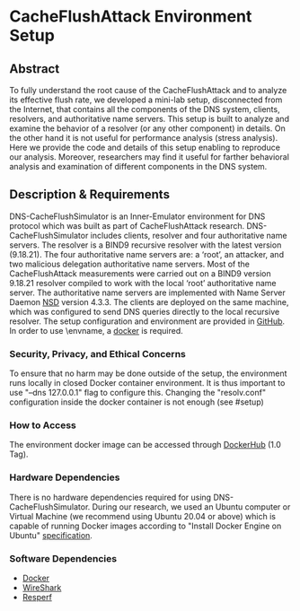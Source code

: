 # CacheFlushAttack Environment Setup

## Abstract

To fully understand the root cause of the CacheFlushAttack and to analyze its effective flush rate, we developed a mini-lab setup, disconnected from the Internet, that contains all the components of the DNS system, clients, resolvers, and authoritative name servers. 
This setup is built to analyze and examine the behavior of a resolver (or any other component) in details.
On the other hand it is not useful for performance analysis (stress analysis).  
Here we provide the code and details of this setup enabling to reproduce our analysis.  Moreover, researchers may find it useful for
farther behavioral analysis and examination of different components in the DNS system.

## Description & Requirements

DNS-CacheFlushSimulator is an Inner-Emulator environment for DNS protocol which was built as part of CacheFlushAttack research.
DNS-CacheFlushSimulator includes clients, resolver and four authoritative name servers. The resolver is a BIND9 recursive resolver with the latest version (9.18.21). The four authoritative name servers are: a ‘root’, an attacker, and two malicious delegation authoritative name servers.
Most of the CacheFlushAttack measurements were carried out on a BIND9 version 9.18.21 resolver compiled to work with the local ‘root’ authoritative name server.
The authoritative name servers are implemented with Name Server Daemon [NSD](https://www.nlnetlabs.nl/projects/nsd/about/) version 4.3.3.
The clients are deployed on the same machine, which was configured to send DNS queries directly to the local recursive resolver. 
The setup configuration and environment are provided in [GitHub](https://github.com/shohamda/CacheFlushSimulator).
In order to use \envname, a [docker](https://docs.docker.com/get-docker/) is required.

### Security, Privacy, and Ethical Concerns

To ensure that no harm may be done outside of the setup, the environment runs locally in closed Docker container environment.
It is thus important to use "–dns 127.0.0.1" flag to configure this.
Changing the "resolv.conf" configuration inside the docker container is not enough (see #setup)

### How to Access
 
The environment docker image can be accessed through [DockerHub](https://hub.docker.com/r/shohamd/cacheflushsimulator) (1.0 Tag).

### Hardware Dependencies

There is no hardware dependencies required for using DNS-CacheFlushSimulator.
During our research, we used an Ubuntu computer or Virtual Machine (we recommend using Ubuntu 20.04 or above) which is capable of running Docker images according to "Install Docker Engine on Ubuntu" [specification](https://docs.docker.com/engine/install/ubuntu/).

### Software Dependencies

- [Docker](https://docs.docker.com/engine/install/ubuntu/)
- [WireShark](https://www.wireshark.org/)
- [Resperf](https://linux.die.net/man/1/resperf)

